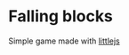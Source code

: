 # Falling blocks

Simple game made with [littlejs](https://github.com/KilledByAPixel/LittleJS/tree/main)
